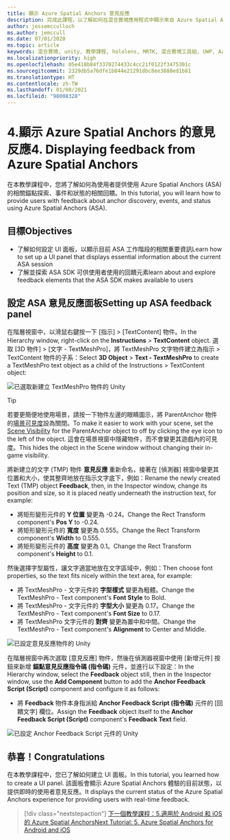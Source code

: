 ```yaml
---
title: 顯示 Azure Spatial Anchors 意見反應
description: 完成此課程，以了解如何在混合實境應用程式中顯示來自 Azure Spatial Anchors 的意見反應。
author: jessemcculloch
ms.author: jemccull
ms.date: 07/01/2020
ms.topic: article
keywords: 混合實境, unity, 教學課程, hololens, MRTK, 混合實境工具組, UWP, Azure 空間錨點, 工作階段, 回饋元素
ms.localizationpriority: high
ms.openlocfilehash: 05e418b84f3370274433c4cc21f0122f3475301c
ms.sourcegitcommit: 2329db5a76dfe1b844e21291dbc8ee3888ed1b81
ms.translationtype: HT
ms.contentlocale: zh-TW
ms.lasthandoff: 01/08/2021
ms.locfileid: "98008328"
---
```

# <a name="4-displaying-feedback-from-azure-spatial-anchors"></a><span data-ttu-id="054b3-104">4.顯示 Azure Spatial Anchors 的意見反應</span><span class="sxs-lookup"><span data-stu-id="054b3-104">4. Displaying feedback from Azure Spatial Anchors</span></span>

<span data-ttu-id="054b3-105">在本教學課程中，您將了解如何為使用者提供使用 Azure Spatial Anchors (ASA) 的相關錨點探索、事件和狀態的相關回饋。</span><span class="sxs-lookup"><span data-stu-id="054b3-105">In this tutorial, you will learn how to provide users with feedback about anchor discovery, events, and status using Azure Spatial Anchors (ASA).</span></span>

## <a name="objectives"></a><span data-ttu-id="054b3-106">目標</span><span class="sxs-lookup"><span data-stu-id="054b3-106">Objectives</span></span>

* <span data-ttu-id="054b3-107">了解如何設定 UI 面板，以顯示目前 ASA 工作階段的相關重要資訊</span><span class="sxs-lookup"><span data-stu-id="054b3-107">Learn how to set up a UI panel that displays essential information about the current ASA session</span></span>
* <span data-ttu-id="054b3-108">了解並探索 ASA SDK 可供使用者使用的回饋元素</span><span class="sxs-lookup"><span data-stu-id="054b3-108">learn about and explore feedback elements that the ASA SDK makes available to users</span></span>

## <a name="setting-up-asa-feedback-panel"></a><span data-ttu-id="054b3-109">設定 ASA 意見反應面板</span><span class="sxs-lookup"><span data-stu-id="054b3-109">Setting up ASA feedback panel</span></span>

<span data-ttu-id="054b3-110">在階層視窗中，以滑鼠右鍵按一下 [指示] >  [TextContent] 物件。</span><span class="sxs-lookup"><span data-stu-id="054b3-110">In the Hierarchy window, right-click on the **Instructions** > **TextContent** object.</span></span> <span data-ttu-id="054b3-111">選取 [3D 物件] >  [文字 - TextMeshPro]，將 TextMeshPro 文字物件建立為指示 > TextContent 物件的子系：</span><span class="sxs-lookup"><span data-stu-id="054b3-111">Select **3D Object** > **Text - TextMeshPro** to create a TextMeshPro text object as a child of the Instructions > TextContent object:</span></span>

![已選取新建立 TextMeshPro 物件的 Unity](images/mr-learning-asa/asa-04-section1-step1-1.png)

> [!TIP]
> <span data-ttu-id="054b3-113">若要更簡便地使用場景，請按一下物件左邊的眼睛圖示，將 ParentAnchor 物件的<a href="https://docs.unity3d.com/Manual/SceneVisibility.html" target="_blank">場景可見度</a>設為關閉。</span><span class="sxs-lookup"><span data-stu-id="054b3-113">To make it easier to work with your scene, set the  <a href="https://docs.unity3d.com/Manual/SceneVisibility.html" target="_blank">Scene Visibility</a> for the ParentAnchor object to off by clicking the eye icon to the left of the object.</span></span> <span data-ttu-id="054b3-114">這會在場景視窗中隱藏物件，而不會變更其遊戲內的可見度。</span><span class="sxs-lookup"><span data-stu-id="054b3-114">This hides the object in the Scene window without changing their in-game visibility.</span></span>

<span data-ttu-id="054b3-115">將新建立的文字 (TMP) 物件 **意見反應** 重新命名，接著在 [偵測器] 視窗中變更其位置和大小，使其整齊地放在指示文字底下，例如：</span><span class="sxs-lookup"><span data-stu-id="054b3-115">Rename the newly created Text (TMP) object **Feedback**, then, in the Inspector window, change its position and size, so it is placed neatly underneath the instruction text, for example:</span></span>

* <span data-ttu-id="054b3-116">將矩形變形元件的 **Y 位置** 變更為 -0.24。</span><span class="sxs-lookup"><span data-stu-id="054b3-116">Change the Rect Transform component's **Pos Y** to -0.24.</span></span>
* <span data-ttu-id="054b3-117">將矩形變形元件的 **寬度** 變更為 0.555。</span><span class="sxs-lookup"><span data-stu-id="054b3-117">Change the Rect Transform component's **Width** to 0.555.</span></span>
* <span data-ttu-id="054b3-118">將矩形變形元件的 **高度** 變更為 0.1。</span><span class="sxs-lookup"><span data-stu-id="054b3-118">Change the Rect Transform component's **Height** to 0.1.</span></span>

<span data-ttu-id="054b3-119">然後選擇字型屬性，讓文字適當地放在文字區域中，例如：</span><span class="sxs-lookup"><span data-stu-id="054b3-119">Then choose font properties, so the text fits nicely within the text area, for example:</span></span>

* <span data-ttu-id="054b3-120">將 TextMeshPro - 文字元件的 **字型樣式** 變更為粗體。</span><span class="sxs-lookup"><span data-stu-id="054b3-120">Change the TextMeshPro - Text component's **Font Style** to Bold.</span></span>
* <span data-ttu-id="054b3-121">將 TextMeshPro - 文字元件的 **字型大小** 變更為 0.17。</span><span class="sxs-lookup"><span data-stu-id="054b3-121">Change the TextMeshPro - Text component's **Font Size** to 0.17.</span></span>
* <span data-ttu-id="054b3-122">將 TextMeshPro 文字元件的 **對齊** 變更為置中和中間。</span><span class="sxs-lookup"><span data-stu-id="054b3-122">Change the TextMeshPro - Text component's **Alignment** to Center and Middle.</span></span>

![已設定意見反應物件的 Unity](images/mr-learning-asa/asa-04-section1-step1-2.png)

<span data-ttu-id="054b3-124">在階層視窗中再次選取 [意見反應] 物件，然後在偵測器視窗中使用 [新增元件] 按鈕來新增 **錨點意見反應指令碼 (指令碼)** 元件，並進行以下設定：</span><span class="sxs-lookup"><span data-stu-id="054b3-124">In the Hierarchy window, select the **Feedback** object still, then in the Inspector window, use the **Add Component** button to add the **Anchor Feedback Script (Script)** component and configure it as follows:</span></span>

* <span data-ttu-id="054b3-125">將 **Feedback** 物件本身指派給 **Anchor Feedback Script (指令碼)** 元件的 [回饋文字] 欄位。</span><span class="sxs-lookup"><span data-stu-id="054b3-125">Assign the **Feedback** object itself to the **Anchor Feedback Script (Script)** component's **Feedback Text** field.</span></span>

![已設定 Anchor Feedback Script 元件的 Unity](images/mr-learning-asa/asa-04-section1-step1-3.png)

## <a name="congratulations"></a><span data-ttu-id="054b3-127">恭喜！</span><span class="sxs-lookup"><span data-stu-id="054b3-127">Congratulations</span></span>

<span data-ttu-id="054b3-128">在本教學課程中，您已了解如何建立 UI 面板。</span><span class="sxs-lookup"><span data-stu-id="054b3-128">In this tutorial, you learned how to create a UI panel.</span></span> <span data-ttu-id="054b3-129">該面板會顯示 Azure Spatial Anchors 體驗的目前狀態，以提供即時的使用者意見反應。</span><span class="sxs-lookup"><span data-stu-id="054b3-129">It displays the current status of the Azure Spatial Anchors experience for providing users with real-time feedback.</span></span>

> [!div class="nextstepaction"]
> [<span data-ttu-id="054b3-130">下一個教學課程：5.適用於 Android 和 iOS 的 Azure Spatial Anchors</span><span class="sxs-lookup"><span data-stu-id="054b3-130">Next Tutorial: 5. Azure Spatial Anchors for Android and iOS</span></span>](mr-learning-asa-05.md)
